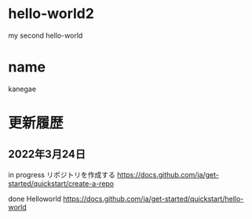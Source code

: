 # hello-world2
my second hello-world
# name
kanegae
# 更新履歴

## 2022年3月24日
in progress  リポジトリを作成する
https://docs.github.com/ja/get-started/quickstart/create-a-repo

done Helloworld
https://docs.github.com/ja/get-started/quickstart/hello-world
